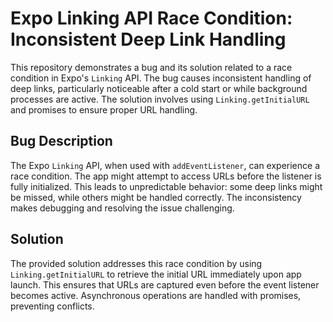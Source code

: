 # Expo Linking API Race Condition: Inconsistent Deep Link Handling

This repository demonstrates a bug and its solution related to a race condition in Expo's `Linking` API.  The bug causes inconsistent handling of deep links, particularly noticeable after a cold start or while background processes are active. The solution involves using `Linking.getInitialURL` and promises to ensure proper URL handling.

## Bug Description

The Expo `Linking` API, when used with `addEventListener`, can experience a race condition.  The app might attempt to access URLs before the listener is fully initialized. This leads to unpredictable behavior: some deep links might be missed, while others might be handled correctly.  The inconsistency makes debugging and resolving the issue challenging.

## Solution

The provided solution addresses this race condition by using `Linking.getInitialURL` to retrieve the initial URL immediately upon app launch. This ensures that URLs are captured even before the event listener becomes active.  Asynchronous operations are handled with promises, preventing conflicts.